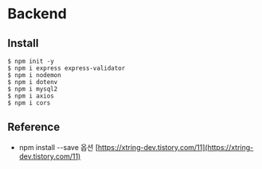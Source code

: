 # Backend

## Install
```
$ npm init -y
$ npm i express express-validator
$ npm i nodemon
$ npm i dotenv
$ npm i mysql2
$ npm i axios
$ npm i cors
```

## Reference
- npm install --save 옵션 [https://xtring-dev.tistory.com/11](https://xtring-dev.tistory.com/11)